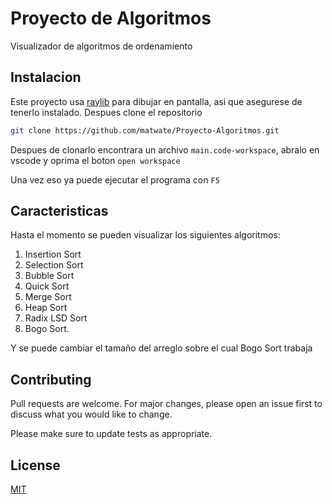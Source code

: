 # Proyecto de Algoritmos

Visualizador de algoritmos de ordenamiento

## Instalacion

Este proyecto usa [raylib](https://www.raylib.com/) para dibujar en pantalla, asi que asegurese de tenerlo instalado.
Despues clone el repositorio

```sh
git clone https://github.com/matwate/Proyecto-Algoritmos.git
```

Despues de clonarlo encontrara un archivo `main.code-workspace`, abralo en vscode y oprima el boton `open workspace`

Una vez eso ya puede ejecutar el programa con `F5`

## Caracteristicas

Hasta el momento se pueden visualizar los siguientes algoritmos:

1. Insertion Sort
2. Selection Sort
3. Bubble Sort
4. Quick Sort
5. Merge Sort
6. Heap Sort
7. Radix LSD Sort
8. Bogo Sort.

Y se puede cambiar el tamaño del arreglo sobre el cual Bogo Sort trabaja

## Contributing

Pull requests are welcome. For major changes, please open an issue first
to discuss what you would like to change.

Please make sure to update tests as appropriate.

## License

[MIT](https://choosealicense.com/licenses/mit/)
